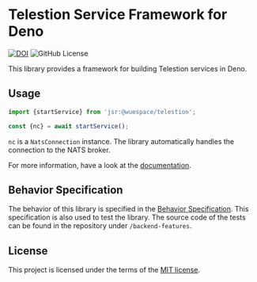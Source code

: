 # Telestion Service Framework for Deno

[![DOI](https://zenodo.org/badge/DOI/10.5281/zenodo.10407142.svg)](https://doi.org/10.5281/zenodo.10407142)
![GitHub License](https://img.shields.io/github/license/wuespace/telestion)

This library provides a framework for building Telestion services in Deno.

## Usage

```typescript
import {startService} from 'jsr:@wuespace/telestion';

const {nc} = await startService();
```

`nc` is a `NatsConnection` instance. The library automatically handles the connection to the NATS broker.

For more information, have a look at
the [documentation](https://docs.telestion.wuespace.de/Backend%20Development/typescript/).

## Behavior Specification

The behavior of this library is specified in
the [Behavior Specification](https://docs.telestion.wuespace.de/Backend%20Development/service-behavior/).
This specification is also used to test the library.
The source code of the tests can be found in the repository under `/backend-features`.

## License

This project is licensed under the terms of the [MIT license](LICENSE).
